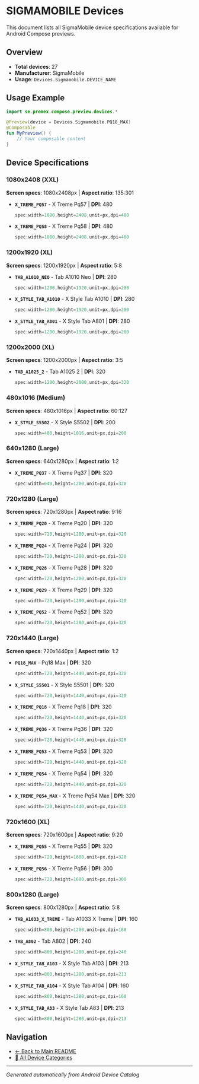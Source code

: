 # SIGMAMOBILE Devices

This document lists all SigmaMobile device specifications available for Android Compose previews.

## Overview

- **Total devices**: 27
- **Manufacturer**: SigmaMobile
- **Usage**: `Devices.Sigmamobile.DEVICE_NAME`

## Usage Example

```kotlin
import se.premex.compose.preview.devices.*

@Preview(device = Devices.Sigmamobile.PQ18_MAX)
@Composable
fun MyPreview() {
    // Your composable content
}
```

## Device Specifications

### 1080x2408 (XXL)

**Screen specs**: 1080x2408px | **Aspect ratio**: 135:301

- **`X_TREME_PQ57`** - X Treme Pq57 | **DPI**: 480
  ```kotlin
  spec:width=1080,height=2408,unit=px,dpi=480
  ```

- **`X_TREME_PQ58`** - X Treme Pq58 | **DPI**: 480
  ```kotlin
  spec:width=1080,height=2408,unit=px,dpi=480
  ```

### 1200x1920 (XL)

**Screen specs**: 1200x1920px | **Aspect ratio**: 5:8

- **`TAB_A1010_NEO`** - Tab A1010 Neo | **DPI**: 280
  ```kotlin
  spec:width=1200,height=1920,unit=px,dpi=280
  ```

- **`X_STYLE_TAB_A1010`** - X Style Tab A1010 | **DPI**: 280
  ```kotlin
  spec:width=1200,height=1920,unit=px,dpi=280
  ```

- **`X_STYLE_TAB_A801`** - X Style Tab A801 | **DPI**: 280
  ```kotlin
  spec:width=1200,height=1920,unit=px,dpi=280
  ```

### 1200x2000 (XL)

**Screen specs**: 1200x2000px | **Aspect ratio**: 3:5

- **`TAB_A1025_2`** - Tab A1025 2 | **DPI**: 320
  ```kotlin
  spec:width=1200,height=2000,unit=px,dpi=320
  ```

### 480x1016 (Medium)

**Screen specs**: 480x1016px | **Aspect ratio**: 60:127

- **`X_STYLE_S5502`** - X Style S5502 | **DPI**: 200
  ```kotlin
  spec:width=480,height=1016,unit=px,dpi=200
  ```

### 640x1280 (Large)

**Screen specs**: 640x1280px | **Aspect ratio**: 1:2

- **`X_TREME_PQ37`** - X Treme Pq37 | **DPI**: 320
  ```kotlin
  spec:width=640,height=1280,unit=px,dpi=320
  ```

### 720x1280 (Large)

**Screen specs**: 720x1280px | **Aspect ratio**: 9:16

- **`X_TREME_PQ20`** - X Treme Pq20 | **DPI**: 320
  ```kotlin
  spec:width=720,height=1280,unit=px,dpi=320
  ```

- **`X_TREME_PQ24`** - X Treme Pq24 | **DPI**: 320
  ```kotlin
  spec:width=720,height=1280,unit=px,dpi=320
  ```

- **`X_TREME_PQ28`** - X Treme Pq28 | **DPI**: 320
  ```kotlin
  spec:width=720,height=1280,unit=px,dpi=320
  ```

- **`X_TREME_PQ29`** - X Treme Pq29 | **DPI**: 320
  ```kotlin
  spec:width=720,height=1280,unit=px,dpi=320
  ```

- **`X_TREME_PQ52`** - X Treme Pq52 | **DPI**: 320
  ```kotlin
  spec:width=720,height=1280,unit=px,dpi=320
  ```

### 720x1440 (Large)

**Screen specs**: 720x1440px | **Aspect ratio**: 1:2

- **`PQ18_MAX`** - Pq18 Max | **DPI**: 320
  ```kotlin
  spec:width=720,height=1440,unit=px,dpi=320
  ```

- **`X_STYLE_S5501`** - X Style S5501 | **DPI**: 320
  ```kotlin
  spec:width=720,height=1440,unit=px,dpi=320
  ```

- **`X_TREME_PQ18`** - X Treme Pq18 | **DPI**: 320
  ```kotlin
  spec:width=720,height=1440,unit=px,dpi=320
  ```

- **`X_TREME_PQ36`** - X Treme Pq36 | **DPI**: 320
  ```kotlin
  spec:width=720,height=1440,unit=px,dpi=320
  ```

- **`X_TREME_PQ53`** - X Treme Pq53 | **DPI**: 320
  ```kotlin
  spec:width=720,height=1440,unit=px,dpi=320
  ```

- **`X_TREME_PQ54`** - X Treme Pq54 | **DPI**: 320
  ```kotlin
  spec:width=720,height=1440,unit=px,dpi=320
  ```

- **`X_TREME_PQ54_MAX`** - X Treme Pq54 Max | **DPI**: 320
  ```kotlin
  spec:width=720,height=1440,unit=px,dpi=320
  ```

### 720x1600 (XL)

**Screen specs**: 720x1600px | **Aspect ratio**: 9:20

- **`X_TREME_PQ55`** - X Treme Pq55 | **DPI**: 320
  ```kotlin
  spec:width=720,height=1600,unit=px,dpi=320
  ```

- **`X_TREME_PQ56`** - X Treme Pq56 | **DPI**: 300
  ```kotlin
  spec:width=720,height=1600,unit=px,dpi=300
  ```

### 800x1280 (Large)

**Screen specs**: 800x1280px | **Aspect ratio**: 5:8

- **`TAB_A1033_X_TREME`** - Tab A1033 X Treme | **DPI**: 160
  ```kotlin
  spec:width=800,height=1280,unit=px,dpi=160
  ```

- **`TAB_A802`** - Tab A802 | **DPI**: 240
  ```kotlin
  spec:width=800,height=1280,unit=px,dpi=240
  ```

- **`X_STYLE_TAB_A103`** - X Style Tab A103 | **DPI**: 213
  ```kotlin
  spec:width=800,height=1280,unit=px,dpi=213
  ```

- **`X_STYLE_TAB_A104`** - X Style Tab A104 | **DPI**: 160
  ```kotlin
  spec:width=800,height=1280,unit=px,dpi=160
  ```

- **`X_STYLE_TAB_A83`** - X Style Tab A83 | **DPI**: 213
  ```kotlin
  spec:width=800,height=1280,unit=px,dpi=213
  ```

## Navigation

- [← Back to Main README](../../README.md)
- [📱 All Device Categories](../README.md)

---
*Generated automatically from Android Device Catalog*

